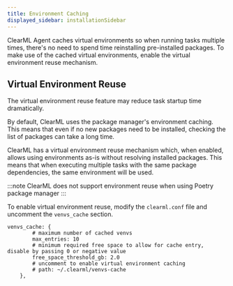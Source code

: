 ```yaml
---
title: Environment Caching
displayed_sidebar: installationSidebar
---
```


ClearML Agent caches virtual environments so when running tasks multiple times, there's no need to spend time reinstalling 
pre-installed packages. To make use of the cached virtual environments, enable the virtual environment reuse mechanism. 

## Virtual Environment Reuse

The virtual environment reuse feature may reduce task startup time dramatically.

By default, ClearML uses the package manager's environment caching. This means that even if no 
new packages need to be installed, checking the list of packages can take a long time.

ClearML has a virtual environment reuse mechanism which, when enabled, allows using environments as-is without resolving 
installed packages. This means that when executing multiple tasks with the same package dependencies, 
the same environment will be used.

:::note
ClearML does not support environment reuse when using Poetry package manager
:::

To enable virtual environment reuse, modify the `clearml.conf` file and uncomment the `venvs_cache` section.
```
venvs_cache: {
        # maximum number of cached venvs
        max_entries: 10
        # minimum required free space to allow for cache entry, disable by passing 0 or negative value
        free_space_threshold_gb: 2.0
        # uncomment to enable virtual environment caching
        # path: ~/.clearml/venvs-cache
    },
```